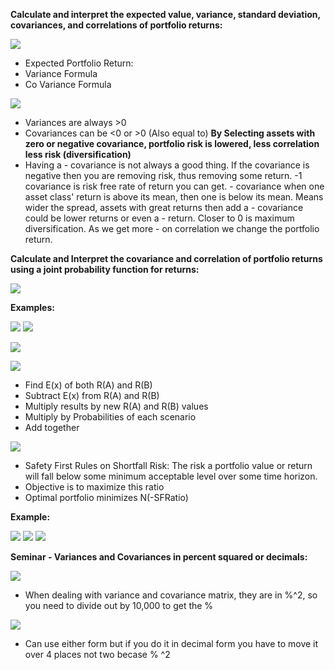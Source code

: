 
**Calculate and interpret the expected value, variance, standard deviation, covariances, and correlations of portfolio returns:**

![](https://i.imgur.com/cO8ktJD.png)
- Expected Portfolio Return:
- Variance Formula
- Co Variance Formula

![](https://i.imgur.com/LGIloCE.png)
- Variances are always >0 
- Covariances can be <0 or >0  (Also equal to)
**By Selecting assets with zero or negative covariance, portfolio risk is lowered, less correlation less risk (diversification)**
- Having a - covariance is not always a good thing. If the covariance is negative then you are removing risk, thus removing some return. -1 covariance is risk free rate of return you can get.  - covariance when one asset class' return is above its mean, then one is below its mean. Means wider the spread, assets with great returns then add a - covariance could be lower returns or even a - return. Closer to 0 is maximum diversification. As we get more - on correlation we change the portfolio return.


**Calculate and Interpret the covariance and correlation of portfolio returns using a joint probability function for returns:**

![](https://i.imgur.com/Bx93lPU.png)

**Examples:**

![](https://i.imgur.com/VTMMRQb.png)
![](https://i.imgur.com/aoBfgjR.png)


![](https://i.imgur.com/SzrQm8M.png)


![](https://i.imgur.com/rVvQYT3.png)
- Find E(x) of both R(A) and R(B)
- Subtract E(x) from R(A) and R(B)
- Multiply results by new R(A) and R(B) values
- Multiply by Probabilities of each scenario
- Add together

![](https://i.imgur.com/WsCkFPa.png)
- Safety First Rules on Shortfall Risk: The risk a portfolio value or return will fall below some minimum acceptable level over some time horizon.
- Objective is to maximize this ratio
- Optimal portfolio minimizes N(-SFRatio)

**Example:**

![](https://i.imgur.com/JOOT4dZ.png)
![](https://i.imgur.com/0WkuxrF.png)
![](https://i.imgur.com/afuHQH9.png)


**Seminar - Variances and Covariances in percent squared or decimals:**

![](https://i.imgur.com/j0mswWD.png)
- When dealing with variance and covariance matrix, they are in %^2, so you need to divide out by 10,000 to get the %

![](https://i.imgur.com/poQ0bIK.png)
- Can use either form but if you do it in decimal form you have to move it over 4 places not two becase % ^2
